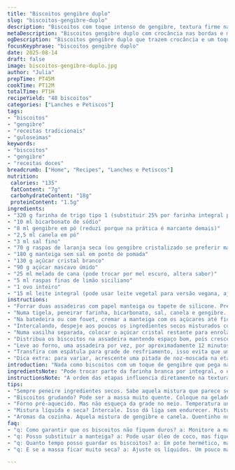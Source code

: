```yaml
---
title: "Biscoitos gengibre duplo"
slug: "biscoitos-gengibre-duplo"
description: "Biscoitos com toque intenso de gengibre, textura firme nas bordas e maciez no centro. Troqueu melaço por melado de cana e gengibre cristalizado por raspas de laranja seca para twist. Massa que não resseca, fácil de manusear, com bom equilíbrio entre especiarias e doçura. Fácil de armazenar em pote hermético, mantém aroma e textura por dias."
metaDescription: "Biscoitos gengibre duplo com crocância nas bordas e maciez no centro. Receita que equilibra especiarias e doçura para um sabor irresistível"
ogDescription: "Biscoitos gengibre duplo que trazem crocância e um toque especial de especiarias. Fácil de armazenar e delicioso a cada mordida"
focusKeyphrase: "biscoitos gengibre duplo"
date: 2025-08-14
draft: false
image: biscoitos-gengibre-duplo.jpg
author: "Julia"
prepTime: PT45M
cookTime: PT12M
totalTime: PT1H
recipeYield: "48 biscoitos"
categories: ["Lanches e Petiscos"]
tags:
- "biscoitos"
- "gengibre"
- "receitas tradicionais"
- "guloseimas"
keywords:
- "biscoitos"
- "gengibre"
- "receitas doces"
breadcrumb: ["Home", "Recipes", "Lanches e Petiscos"]
nutrition: 
 calories: "135"
 fatContent: "7g"
 carbohydrateContent: "18g"
 proteinContent: "1.5g"
ingredients:
- "320 g farinha de trigo tipo 1 (substituir 25% por farinha integral para sabor mais rústico)"
- "10 ml bicarbonato de sódio"
- "8 ml gengibre em pó (reduzi porque na prática é marcante demais)"
- "2,5 ml canela em pó"
- "3 ml sal fino"
- "70 g raspas de laranja seca (ou gengibre cristalizado se preferir mais picante)"
- "180 g manteiga sem sal em ponto de pomada"
- "130 g açúcar cristal branco"
- "90 g açúcar mascavo úmido"
- "25 ml melado de cana (pode trocar por mel escuro, altera sabor)"
- "5 ml raspas finas de limão siciliano"
- "1 ovo inteiro"
- "15 ml leite integral (pode usar leite vegetal para versão vegana, ajustar textura)"
instructions:
- "Forrar duas assadeiras com papel manteiga ou tapete de silicone. Pré-aquecer forno a 175 graus Celsius. Colocar a grade no meio do forno. Atente para forno com pré-aquecimento uniforme, senão os biscoitos assam irregular."
- "Numa tigela, peneirar farinha, bicarbonato, sal, canela e gengibre. Misturar as raspas de laranja seca - distribuem sabor por toda a massa e dão textura levemente crocante quando secas no forno. Reserve."
- "Na batedeira ou com fouet, cremar a manteiga com os açúcares até ficar esbranquiçado, textura leve, massa aerada. Esse passo é chave pra ter biscoito macio por dentro. Junte o melado, raspas de limão e ovo. Misture até homogeneizar. Não bata demais, evitar excesso de glúten."
- "Intercalando, despeje aos poucos os ingredientes secos misturados com o leite. Alternar ajuda a massa a pegar liga sem endurecer. Mexa com espátula, receita pede delicadeza para não sovar demais, o que endureceria biscoitos."
- "Numa vasilha separada, colocar o açúcar cristal restante para enrolar as bolinhas. Use uma colher de sorvete de 15 ml para porções uniformes, moldar na mão rápida até formar bolinhas compactas, rolar no açúcar até cobrir. Assim a casquinha fica crocante e brilhosa."
- "Distribua os biscoitos na assadeira mantendo espaço bom, pois crescem e espalham. Ideal entre 4 a 5 cm. Se a massa ficar grudento demais, leve à geladeira 10 min antes de modelar para facilitar."
- "Leve ao forno, uma assadeira por vez, por aproximadamente 12 minutos, ou até as bordas ficarem douradas e superfície com pequenas rachaduras. O sinal é biscoito firme ao toque nas bordas, mas macio ainda no centro. Sai do forno e deixa na forma por uns 5 minutos para firmar mais e não quebrar."
- "Transfira com espátula para grade de resfriamento, isso evita que umidade na base comprometa crocância. Guarde em pote hermético em local fresco e seco, eles se conservam perfeitos por até uma semana, e o aroma só melhora."
- "Dica extra: para variar, acrescente uma pitada de noz-moscada na etapa dos ingredientes secos. Ou substitua metade da manteiga por óleo de coco para versão mais tropical e aroma diferenciadíssimo."
introduction: "Nada como biscoitos com um toque de gengibre que pega na primeira dentada e ainda tem aquele contraste entre crocância na borda e o meio macio que derrete na boca. Confesso que já errei muito tempo no ponto da massa, deixando muito dura ou atolada de açúcares ruins. Substituir melaço por melado de cana foi jogo ganho aqui, aroma mais suave e sabor menos pesado. Outro macete que descobri: as raspas de limão siciliano na massa trazem equilíbrio no final, limpa o paladar entre as mordidas. Esse equilíbrio entre doce, picante e frescor é. Você sente aquele cheiro de casa, de cozinha da vovó que não tem erro. Fazer na bancada com os ingredientes na temperatura certa, tudo com calma, é segredo para acertar."
ingredientsNote: "Pode trocar parte da farinha branca por integral, o que dá sabor mais rústico e texturas diferenciadas. Raspas de laranja seca substituem gengibre cristalizado, assim o sabor vai mais pra cítrico com um leve toque adocicado. Usar manteiga em ponto de pomada facilita o creme com os açúcares até ficar aerado, isso dá textura final perfeita. Melado de cana é substituto melhor que mel normal, que é mais líquido e adocicado demais. Para leite, vegetal como leite de amêndoas ajuda a tornar receita vegana, só ajustar um pouco a consistência para não ficar seca demais. Cuidado para não misturar demais os ingredientes secos, mexa o suficiente para integrar, evitar biscoito duro. Sal é importante, traz destaque para os sabores, mesmo em pequena quantidade."
instructionsNote: "A ordem das etapas influencia diretamente na textura final. Primeira mistura ingredientes secos vai dispersar especiarias e raspas uniformemente. Cremar manteiga e açúcares incorpora ar, essencial para maciez. Importante não bater muito depois para evitar que fique duro. Intercalar secos com líquidos garante massa mais equilibrada na liga. Enrolar no açúcar depois garante crocância externa e brilho ao biscoito. Espaçamento entre bolinhas deve respeitar expansão, fica muito próximo e grudam. Observar bordas para saber ponto, quando dourar quer dizer que açúcar caramelizou e manteiga freada, isso produz a boa crocância. Ao tirar do forno, esfriar na assadeira firmam mais, evitar manipular quente pois quebram. Caso massa empelote, refrigerar 10 minutos, isto facilita o manuseio e evita biscoitos deformados."
tips:
- "Sempre peneire ingredientes secos. Sabe aquela mistura que parece seca? Peneire farinha, açúcar e especiarias. Isso faz diferença. Espalha sabor bem. Farinha integral? Use até 25%. Transforma o sabor. Ponto de pomada da manteiga é crucial. Não derreta. Amoleça. Sabor firme e textura leve garantidos."
- "Biscoitos grudando? Pode ser a massa muito quente. Coloque na geladeira por 10 minutos. Isso ajuda muito. E cuidado na hora de enrolar. Se as bolinhas não ficam firmes, a gordura derrete. Resultado? Biscoito deformado, muito seco. Rolá-las em açúcar? Importantíssimo. Adiciona crocância e brilho."
- "Forno pré-aquecido. Mas não esqueça da grade no meio. Temperatura uniforme é chave. Se uma assadeira não assa bem, as bordas ficam diferentes. Preste atenção aos sinais. Biscoitos prontos? Bordas douradas e trincas na superfície. Se a massa fica grudento, frigideira quente? Não resista ao impulso de mexer demais."
- "Mistura líquida e seca? Intercale. Isso dá liga sem endurecer. Misturando demais gera glúten. Afirmo: biscoito duro é de chorar. O olhar avisa: bordas estão douradas. Frio antes de mexer na grade. Isso evita quebras. E lembre-se: se congelar, faça depois, não antes. Assim evita problemas."
- "Aromas da cozinha. Aquela mistura de gengibre e canela. Quentinho no ar. Ótimo para dias frios. Melhor combinação com chá ou café. Para um sabor diferente, uma pitada de noz-moscada muda tudo. Um toque a mais, mas não exagere. Equilíbrio é tudo."
faq:
- "q: Como garantir que os biscoitos não fiquem duros? a: Monitore a massa. Não misture demais. A temperatura da manteiga é crucial. Se a massa estiver tão pegajosa, leve à geladeira por um tempo. Sempre verifique o tempo de forno também. Se precisar, ajuste."
- "q: Posso substituir a manteiga? a: Pode usar óleo de coco, mas fique atento. Isso muda a textura. Biscoitos ficam mais quebradiços. O ideal é usar manteiga em ponto certo. Se não tiver, mantenha simples. O sabor pode variar."
- "q: Quanto tempo posso guardar os biscoitos? a: Em pote hermético, mantêm sabor por uma semana. Local fresco e seco é essencial. Ao abrir, cuidado. O aroma diminui ao expor demais. Congelar é uma opção, mas espere esfriar para evitar umidade."
- "q: E se a massa ficar muito seca? a: Ajuste os líquidos. Um pouco mais de leite pode ajudar, mas não muito. Misture devagar. A quantidade de farinha integral também interfere. Teste e ajuste com calma. E sempre tenha em mente o que procura."

---
```

